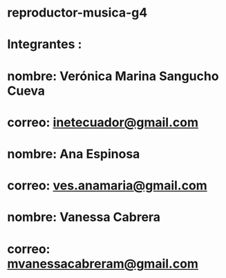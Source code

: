 # reproductor-musica-g4
# Integrantes :
# nombre:   Verónica Marina Sangucho Cueva
# correo:   inetecuador@gmail.com

# nombre:   Ana Espinosa 		
# correo:   ves.anamaria@gmail.com

# nombre:   Vanessa Cabrera	
# correo:   mvanessacabreram@gmail.com
